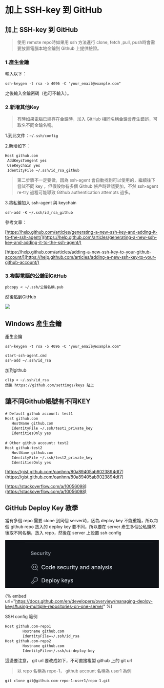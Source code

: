 # 加上 SSH-key 到 GitHub

## 加上 SSH-key 到 GitHub

> 使用 remote repo時如果用 ssh 方法進行 clone, fetch ,pull, push時會需要放置電腦本地金鑰到 Github 上提供驗證。

### 1.產生金鑰

輸入以下：

```
ssh-keygen -t rsa -b 4096 -C "your_email@example.com"
```

之後輸入金鑰密碼（也可不輸入）。

### 2.新增其他Key

> 有時如果電腦已經存在金鑰時，加入 GitHub 相同名稱金鑰會產生錯誤，可取名不同金鑰名稱。

1.到此文件：`~/.ssh/config`

2.新增如下：

```
Host github.com
 AddKeysToAgent yes
 UseKeychain yes
 IdentityFile ~/.ssh/id_rsa_github
```

> 第二步驟不一定要做，因為 ssh-agent 會自動找到可以使用的，繼續往下嘗試不同 key ，但假設你有多個 Github 帳戶時建議要加，不然 ssh-agent re-try 過程可能導致 Github authentication attempts 過多。

3.將私鑰加入 ssh-agent 與 keychain

```
ssh-add -K ~/.ssh/id_rsa_github
```

參考文章：

[https://help.github.com/articles/generating-a-new-ssh-key-and-adding-it-to-the-ssh-agent/](https://help.github.com/articles/generating-a-new-ssh-key-and-adding-it-to-the-ssh-agent/)

[https://help.github.com/articles/adding-a-new-ssh-key-to-your-github-account/](https://help.github.com/articles/adding-a-new-ssh-key-to-your-github-account/)

### 3.複製電腦的公鑰到GitHub

```
pbcopy < ~/.ssh/公鑰名稱.pub
```

然後貼到GitHub

![](https://github.com/easonwang01/web\_advance/tree/1925ddcb36447378ab5377e38c84f5ccccca8136/assets/%E8%9E%A2%E5%B9%95%E5%BF%AB%E7%85%A7%202018-10-27%20%E4%B8%8A%E5%8D%8810.57.08.png)

## Windows 產生金鑰

產生金鑰

```
ssh-keygen -t rsa -b 4096 -C "your_email@example.com"
```

```
start-ssh-agent.cmd
ssh-add ~/.ssh/id_rsa
```

加到github

```
clip < ~/.ssh/id_rsa
然後 https://github.com/settings/keys 貼上
```

## 讓不同Github帳號有不同KEY

```
# Default github account: test1
Host github.com
   HostName github.com
   IdentityFile ~/.ssh/test1_private_key
   IdentitiesOnly yes
   
# Other github account: test2
Host github-test2
   HostName github.com
   IdentityFile ~/.ssh/test2_private_key
   IdentitiesOnly yes
```

[https://gist.github.com/oanhnn/80a89405ab9023894df7](https://gist.github.com/oanhnn/80a89405ab9023894df7)

[https://stackoverflow.com/a/10056098](https://stackoverflow.com/a/10056098)

## GitHub Deploy Key 教學

當有多個 repo 需要 clone 到同個 server時，因為 deploy key 不能重複，所以每個 github repo 放入的 deploy key 要不同，所以要在 server 產生多個公私鑰然後取不同名稱，放入 repo，然後在 server 上設置 ssh config

![](<../.gitbook/assets/截圖 2023-03-20 下午3.01.29.png>)

{% embed url="https://docs.github.com/en/developers/overview/managing-deploy-keys#using-multiple-repositories-on-one-server" %}

SSH config 範例

```
Host github.com-repo1
        Hostname github.com
        IdentityFile=~/.ssh/id_rsa
Host github.com-repo2
        Hostname github.com
        IdentityFile=~/.ssh/ui-deploy-key
```

這邊要注意， git url 要改成如下，不可直接複製 github 上的 git url

> 以 repo 名稱為 repo-1， github account 名稱為 user1 為例

```
git clone git@github.com-repo-1:user1/repo-1.git
```
